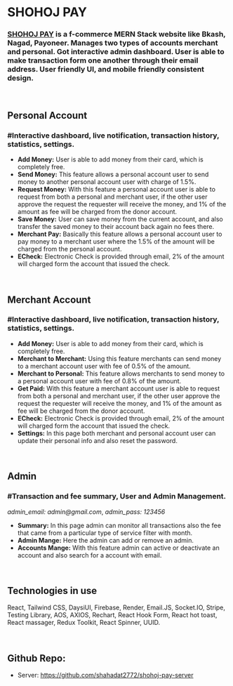 # SHOHOJ PAY

### [SHOHOJ PAY](https://shohoj-pay-app.web.app) is a f-commerce MERN Stack website like Bkash, Nagad, Payoneer. Manages two types of accounts merchant and personal. Got interactive admin dashboard. User is able to make transaction form one another through their email address. User friendly UI, and mobile friendly consistent design.

<br/>

## Personal Account

### #Interactive dashboard, live notification, transaction history, statistics, settings.

- **Add Money:** User is able to add money from their card, which is completely free.
- **Send Money:** This feature allows a personal account user to send money to another personal account user with charge of 1.5%.
- **Request Money:** With this feature a personal account user is able to request from both a personal and merchant user, if the other user approve the request the requester will receive the money, and 1% of the amount as fee will be charged from the donor account.
- **Save Money:** User can save money from the current account, and also transfer the saved money to their account back again no fees there.
- **Merchant Pay:** Basically this feature allows a personal account user to pay money to a merchant user where the 1.5% of the amount will be charged from the personal account.
- **ECheck:** Electronic Check is provided through email, 2% of the amount will charged form the account that issued the check.

<br/>

## Merchant Account

### #Interactive dashboard, live notification, transaction history, statistics, settings.

- **Add Money:** User is able to add money from their card, which is completely free.
- **Merchant to Merchant:** Using this feature merchants can send money to a merchant account user with fee of 0.5% of the amount.
- **Merchant to Personal:** This feature allows merchants to send money to a personal account user with fee of 0.8% of the amount.
- **Get Paid:** With this feature a merchant account user is able to request from both a personal and merchant user, if the other user approve the request the requester will receive the money, and 1% of the amount as fee will be charged from the donor account.
- **ECheck:** Electronic Check is provided through email, 2% of the amount will charged form the account that issued the check.
- **Settings:** In this page both merchant and personal account user can update their personal info and also reset the password.

<br/>

## Admin

### #Transaction and fee summary, User and Admin Management.

_admin_email: admin@gmail.com_,
_admin_pass: 123456_

- **Summary:** In this page admin can monitor all transactions also the fee that came from a particular type of service filter with month.
- **Admin Mange:** Here the admin can add or remove an admin.
- **Accounts Mange:** With this feature admin can active or deactivate an account and also search for a account with email.

<br/>

## Technologies in use

React, Tailwind CSS, DaysiUI, Firebase, Render, Email.JS, Socket.IO, Stripe, Testing Library, AOS, AXIOS, Rechart, React Hook Form, React hot toast, React massager, Redux Toolkit, React Spinner, UUID.

<br/>

## Github Repo:

- Server: https://github.com/shahadat2772/shohoj-pay-server
